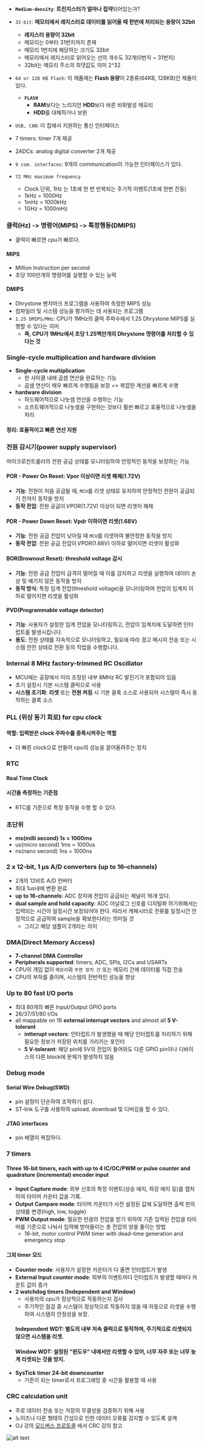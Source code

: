 - **`Medium-density`**: **트린지스터가 얼마나 집약**되어있는가?
- `32-bit`: **메모리에서 레지스터로 데이터를 읽어올 때 한번에 처리되는 용량이 32bit**
  - **레지스터 용량이 32bit**
  - 메모리는 0부터 31번지까지 존재
  - 메모리 1번지에 해당하는 크기도 32bit
  - 메모리에서 레지스터로 읽어오는 선의 개수도 32개(0번지 ~ 31번지)
  - 32bit는 메모리 주소의 최댓값도 의미 2^32
- `64 or 128 KB Flash`: 이 제품에는 **Flash 용량**이 2종류(64KB, 128KB)인 제품이 있다.

  - **`FLASH`**
    - **RAM**보다는 느리지만 **HDD**보다 바른 비휘발성 메모리
    - **HDD**를 대체하거나 보완

- `USB, CAN`: 이 칩에서 지원하는 통신 인터페이스

- 7 timers: timer 7개 제공

- 2ADCs: analog digital converter 2개 제공

- `9 com. interfaces`: 9개의 communication이 가능한 인터페이스가 있다.

- `72 MHz maximum frequency`
  - Clock 단위, 1Hz 는 1초에 한 번 반복되는 주기적 이벤트(1초에 한번 진동)
  - 1kHz = 1000Hz
  - 1mHz = 1000kHz
  - 1GHz = 1000mHz

### 클럭(Hz) -> 명령어(MIPS) -> 특정행동(DMIPS)

- 클럭이 빠르면 cpu가 빠르다.

#### MIPS

- Million Instruction per second
- 초당 100만개의 명령어를 실행할 수 있는 능력

#### DMIPS

- Dhrystone 벤치마크 프로그램을 사용하여 측정한 MIPS 성능
- 컴파일러 및 시스템 성능을 평가하는 데 사용되는 프로그램
- `1.25 DMIPS/MHz`: CPU가 1MHz의 클럭 주파수에서 1.25 Dhrystone MIPS를 실행할 수 있다는 의미
  - **즉, CPU가 1MHz에서 초당 1.25백만개의 Dhrystone 명령어를 처리할 수 있다는 것**

### Single-cycle multiplication and hardware division

- **Single-cycle multiplication**
  - 한 사이클 내에 곱셈 연산을 완료하는 기능
  - 곱셈 연산이 매우 빠르게 수행됨을 보장 => 복잡한 계산을 빠르게 수행
- **hardware division**
  - 하드웨어적으로 나눗셈 연산을 수행하는 기능
  - 소프트웨어적으로 나눗셈을 구현하는 것보다 훨씬 빠르고 효율적으로 나눗셈을 처리

#### 정리: 효율적이고 빠른 연산 지원

### 전원 감시기(power supply supervisor)

마이크로컨트롤러의 전원 공급 상태를 모니터링하여 안정적인 동작을 보장하는 기능

#### POR - Power On Reset: Vpor 이상이면 리셋 해제(1.72V)

- **기능**: 전원이 처음 공급될 때, `MCU`를 리셋 상태로 유지하여 안정적인 전원이 공급되기 전까지 동작을 방지
- **동작 전압**: 전원 공급이 𝑉POR(1.72V) 이상이 되면 리셋이 해제

#### PDR - Power Down Reset: Vpdr 이하이면 리셋(1.68V)

- **기능**: 전원 공급 전압이 낮아질 때 `MCU`를 리셋하여 불안정한 동작을 방지
- **동작 전압**: 전원 공급 전압이 𝑉PDR(1.68V) 이하로 떨어지면 리셋이 활성화

#### BOR(Brownout Reset): threshold voltage 감시

- **기능**: 전원 공급 전압이 급격히 떨어질 때 이를 감지하고 리셋을 실행하여 데이터 손상 및 예기치 않은 동작을 방지
- **동작 방식**: 특정 임계 전압(threshold voltage)을 모니터링하여 전압이 임계치 이하로 떨어지면 리셋을 활성화

#### PVD(Programmable voltage detector)

- **기능**: 사용자가 설정한 임계 전압을 모니터링하고, 전압이 임계치에 도달하면 인터럽트를 발생시킵니다.
- **용도**: 전원 상태를 지속적으로 모니터링하고, 필요에 따라 경고 메시지 전송 또는 시스템 안전 상태로 전환 등의 작업을 수행합니다.

### Internal 8 MHz factory-trimmed RC Oscillator

- MCU에는 공장에서 미리 조정된 내부 8MHz RC 발진기가 포함되어 있음
- 초기 설정시 기본 시스템 클럭으로 사용
- **시스템 초기화**: **리셋** 또는 **전원 켜짐** 시 기본 클록 소스로 사용되어 시스템이 즉시 동작하는 클록 소스

### PLL (위상 동기 회로) for cpu clock

#### 역할: 입력받은 clock 주파수를 증폭시켜주는 역할

- 더 빠른 clock으로 만들어 cpu의 성능을 끌어올려주는 장치

### RTC

#### Real Time Clock

#### 시간을 측정하는 기준점

- RTC를 기준으로 특정 동작을 수행 할 수 있다.

### 초단위

- **ms(milli second) 1s = 1000ms**
- us(micro second) 1ms = 1000us
- ns(nano second) 1ns = 1000ns

### 2 x 12-bit, 1 µs A/D converters (up to 16–channels)

- 2개의 12비트 A/D 컨버터
- 최대 1us내에 변환 완료
- **up to 16-channels**: ADC 장치에 전압이 공급되는 채널이 16개 있다.
- **dual sample and hold capacity**: ADC 아날로그 신호를 디지털화 하기위해서는 입력되는 시간이 일정시간 보장되어야 한다. 따라서 캐패시터로 전류를 일정시간 안정적으로 공급하여 sample을 확보한다라는 의미일 것
  - 그리고 해당 샘플이 2개라는 의미

### DMA(Direct Memory Access)

- **7-channel DMA Controller**
- **Peripherals supported**: timers, ADC, SPIs, I2Cs and USARTs
- CPU의 개입 없이 `메모리`와 `주변 장치 간` 또는 메모리 간에 데이터를 직접 전송
- CPU의 부하를 줄이며, 시스템의 전반적인 성능을 향상

### Up to 80 fast I/O ports

- 최대 80개의 빠른 Input/Output GPIO ports
- 26/37/51/80 I/Os
- all mappable on 16 **external interrupt vectors** and almost all **5 V-tolerant**
  - **intterupt vectors**: 인터럽트가 발생했을 때 해당 인터럽트를 처리하기 위해 필요한 정보가 저장된 위치를 가리키는 포인터
  - **5 V-tolerant**: 해당 pin에 5V의 전입이 들어와도 다른 GPIO pin이나 디바이스의 다른 block에 문제가 발생하지 않음

### Debug mode

#### Serial Wire Debug(SWD)

- pin 설정이 단순하여 조작하기 쉽다.
- ST-link 도구를 사용하여 upload, download 및 디버깅을 할 수 있다.

#### JTAG interfaces

- pin 배열이 복잡하다.

### 7 timers

#### Three 16-bit timers, each with up to 4 IC/OC/PWM or pulse counter and quadrature (incremental) encoder input

- **Input Capture mode**: 외부 신호의 특정 이벤트(상승 에지, 하강 에지 등)를 캡처하여 타이머 카운터 값을 기록.
- **Output Campare mode**: 타이머 카운터가 사전 설정된 값에 도달하면 출력 핀의 상태를 변경(high, low, toggle)
- **PWM Output mode**: 필요한 만큼의 전압을 받기 위하여 기존 입력된 전압을 타이머를 기준으로 나눠서 입력해 받아들이는 총 전압의 양을 줄이는 방법
  - 16-bit, motor control PWM timer with dead-time generation and emergency stop

#### 그외 timer 모드

- **Counter mode**: 사용자가 설정한 카운터가 다 줄면 인터럽트가 발생
- **External Input counter mode**: 외부의 이벤트마다 인터럽트가 발생할 때마다 카운트 값이 증가
- **2 watchdog timers (Independent and Window)**
  - 사용자의 cpu가 정상적으로 작동하는지 검사
  - 주기적인 점검 중 시스템이 정상적으로 작동하지 않을 때 자동으로 리셋을 수행하여 시스템의 안정성을 보장.
  #### Independent WDT: 별도의 내부 저속 클럭으로 동작하며, 주기적으로 리셋되지 않으면 시스템을 리셋.
  #### Window WDT: 설정된 "윈도우" 내에서만 리셋할 수 있어, 너무 자주 또는 너무 늦게 리셋되는 것을 방지.
- **SysTick timer 24-bit downcounter**
  - 기준이 되는 timer로서 프로그래밍 중 시간을 활용할 때 사용

### CRC calculation unit

- 주로 데이터 전송 또는 저장의 무결성을 검증하기 위해 사용
- 노이즈나 다른 형태의 간섭으로 인한 데이터 오류를 감지할 수 있도록 설계
- OJ 강의 [모드버스 프로토콜](https://www.youtube.com/playlist?list=PLz--ENLG_8TPJsTDyihX9_fdpLPFdd1xl) 에서 CRC 강의 참고

![alt text](image.png)
